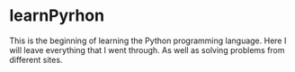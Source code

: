 # learnPyrhon
This is the beginning of learning the Python programming language. Here I will leave everything that I went through. As well as solving problems from different sites.
